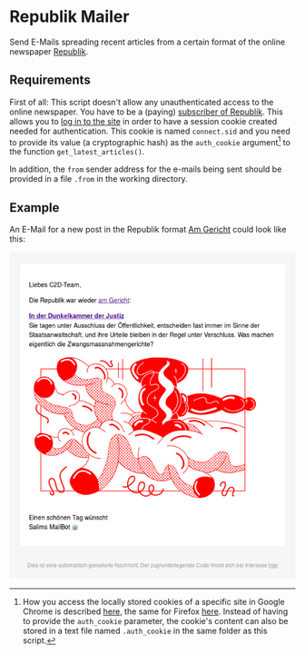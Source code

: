 # Republik Mailer

Send E-Mails spreading recent articles from a certain format of the online newspaper [Republik](https://www.republik.ch/).

## Requirements

First of all: This script doesn't allow any unauthenticated access to the online newspaper. You have to be a (paying) [subscriber of Republik](https://www.republik.ch/angebote). This allows you to [log in to the site](https://www.republik.ch/anmelden) in order to have a session cookie created needed for authentication. This cookie is named `connect.sid` and you need to provide its value (a cryptographic hash) as the `auth_cookie` argument[^reveal] to the function `get_latest_articles()`.

In addition, the `from` sender address for the e-mails being sent should be provided in a file `.from` in the working directory.


[^reveal]: How you access the locally stored cookies of a specific site in Google Chrome is described [here](https://developers.google.com/web/tools/chrome-devtools/storage/cookies), the same for Firefox [here](https://developer.mozilla.org/docs/Tools/Storage_Inspector). Instead of having to provide the `auth_cookie` parameter, the cookie's content can also be stored in a text file named `.auth_cookie` in the same folder as this script.

## Example

An E-Mail for a new post in the Republik format [Am Gericht](https://www.republik.ch/format/am-gericht) could look like this:

![](am-gericht.png)
